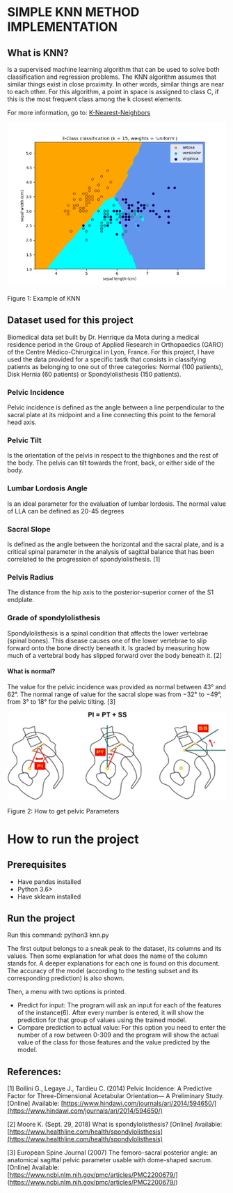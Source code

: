 # SIMPLE KNN METHOD IMPLEMENTATION
## What is KNN?
Is a supervised machine learning algorithm that can be used to solve both classification and regression problems. 
The KNN algorithm assumes that similar things exist in close proximity. In other words, similar things are near to each other. For this algorithm, a point in space is assigned to class C, if this is the most frequent class among the k closest elements.

For more information, go to: [K-Nearest-Neighbors](https://www.analyticsvidhya.com/blog/2018/03/introduction-k-neighbours-algorithm-clustering/)

![Example of KNN](./Assets/sk_knn.png "Figure 1: Example of KNN")

Figure 1: Example of KNN



## Dataset used for this project
Biomedical data set built by Dr. Henrique da Mota during a medical residence period in the Group of Applied Research in Orthopaedics (GARO) of the Centre Médico-Chirurgical in Lyon, France. For this project, I have used the data provided for a specific tastk that consists in classifying patients as belonging to one out of three categories: Normal (100 patients), Disk Hernia (60 patients) or Spondylolisthesis (150 patients). 

### Pelvic Incidence
Pelvic incidence is defined as the angle between a line perpendicular to the sacral plate at its midpoint and a line connecting this point to the femoral head axis.
### Pelvic Tilt
Is the orientation of the pelvis in respect to the thighbones and the rest of the body. The pelvis can tilt towards the front, back, or either side of the body.
### Lumbar Lordosis Angle
Is an ideal parameter for the evaluation of lumbar lordosis. The normal value of LLA can be defined as 20-45 degrees
### Sacral Slope
Is defined as the angle between the horizontal and the sacral plate, and is a critical spinal parameter in the analysis of sagittal balance that has been correlated to the progression of spondylolisthesis. [1]
### Pelvis Radius
The distance from the hip axis to the posterior-superior corner of the S1 endplate.
### Grade of spondylolisthesis
Spondylolisthesis is a spinal condition that affects the lower vertebrae (spinal bones). This disease causes one of the lower vertebrae to slip forward onto the bone directly beneath it. Is graded by measuring how much of a vertebral body has slipped forward over the body beneath it. [2]
#### What is normal?
The value for the pelvic incidence was provided as normal between 43° and 62°. The normal range of value for the sacral slope was from −32° to −49°, from 3° to 18° for the pelvic tilting. [3]

![Pelvic Parameters](./Assets/pelvicParameters.jpeg "Figure 2: How to get pelvic parameters")

Figure 2: How to get pelvic Parameters

# How to run the project
## Prerequisites
- Have pandas installed
- Python 3.6>
- Have sklearn installed

## Run the project
Run this command: 
python3 knn.py

The first output belongs to a sneak peak to the dataset, its columns and its values.
Then some explanation for what does the name of the column stands for. A deeper explanations for each one is found on this document.
The accuracy of the model (according to the testing subset and its corresponding prediction) is also shown.

Then, a menu with two options is printed.
- Predict for input: The program will ask an input for each of the features of the instance(6). After every number is entered, it will show the prediction for that group of values using the trained model.
- Compare prediction to actual value: For this option you need to enter the number of a row between 0-309 and the program will show the actual value of the class for those features and the value predicted by the model.


## References:
[1] Bollini G., Legaye J., Tardieu C. (2014) Pelvic Incidence: A Predictive Factor for Three-Dimensional Acetabular Orientation— A Preliminary Study. [Online] Available: [https://www.hindawi.com/journals/ari/2014/594650/](https://www.hindawi.com/journals/ari/2014/594650/)

[2] Moore K. (Sept. 29, 2018) What is spondylolisthesis? [Online] Available: [https://www.healthline.com/health/spondylolisthesis](https://www.healthline.com/health/spondylolisthesis)

[3] European Spine Journal (2007) The femoro-sacral posterior angle: an anatomical sagittal pelvic parameter usable with dome-shaped sacrum. [Online] Available: [https://www.ncbi.nlm.nih.gov/pmc/articles/PMC2200679/] (https://www.ncbi.nlm.nih.gov/pmc/articles/PMC2200679/) 